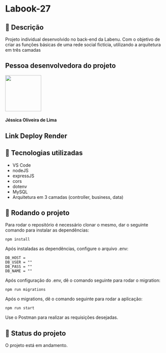 # Labook-27
## :memo: Descrição
Projeto individual desenvolvido no back-end da Labenu. Com o objetivo de criar as funções básicas de uma rede social fictícia, utilizando a arquitetura em três camadas

## Pessoa desenvolvedora do projeto
<img src="https://avatars.githubusercontent.com/u/102320940?v=4" width=115><br><h4>Jéssica Oliveira de Lima</h4>

## Link Deploy Render

## :wrench: Tecnologias utilizadas
* VS Code
* nodeJS
* expressJS
* cors
* dotenv
* MySQL
* Arquitetura em 3 camadas (controller, business, data) 


## :rocket: Rodando o projeto
Para rodar o repositório é necessário clonar o mesmo, dar o seguinte comando para instalar as dependências:
```
npm install
```
Após instaladas as dependências, configure o arquivo .env:
```
DB_HOST = 
DB_USER = ""
DB_PASS = ""
DB_NAME = ""
```
Após configuração do .env, dê o comando seguinte para rodar o migration:
```
npm run migrations
```
Após o migrations, dê o comando seguinte para rodar a aplicação:
```
npm run start
```

Use o Postman para realizar as requisições desejadas.

## :dart: Status do projeto
O projeto está em andamento.
